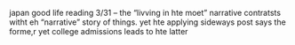 japan good life reading 3/31 – the “livving in hte moet” narrative contratsts witht eh “narrative” story of things. yet hte applying sideways post says the forme,r yet college admissions leads to hte latter